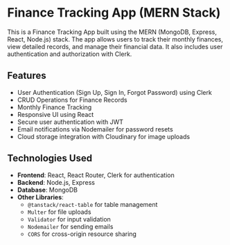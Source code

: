 # Finance Tracking App (MERN Stack)

This is a Finance Tracking App built using the MERN (MongoDB, Express, React, Node.js) stack. The app allows users to track their monthly finances, view detailed records, and manage their financial data. It also includes user authentication and authorization with Clerk.

## Features
- User Authentication (Sign Up, Sign In, Forgot Password) using Clerk
- CRUD Operations for Finance Records
- Monthly Finance Tracking
- Responsive UI using React
- Secure user authentication with JWT
- Email notifications via Nodemailer for password resets
- Cloud storage integration with Cloudinary for image uploads

## Technologies Used
- **Frontend**: React, React Router, Clerk for authentication
- **Backend**: Node.js, Express
- **Database**: MongoDB
- **Other Libraries**: 
  - `@tanstack/react-table` for table management
  - `Multer` for file uploads
  - `Validator` for input validation
  - `Nodemailer` for sending emails
  - `CORS` for cross-origin resource sharing
